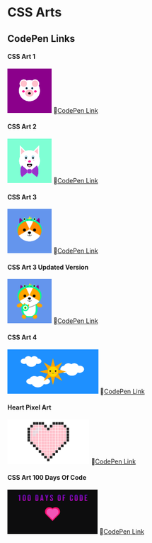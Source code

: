 # CSS Arts

## CodePen Links

#### CSS Art 1
<img src="/images/1.png" width=100px height=100px> 🔸[CodePen Link](https://codepen.io/S4ch1/full/BadpwRa)

#### CSS Art 2
<img src="/images/2.png" width=100px height=100px> 🔸[CodePen Link](https://codepen.io/S4ch1/full/VwzpQQE)

#### CSS Art 3
<img src="/images/3.png" width=100px height=100px> 🔸[CodePen Link](https://codepen.io/S4ch1/full/yLobbQa)

#### CSS Art 3 Updated Version
<img src="/images/CSS-Art3-Full.png" width=100px height=100px> 🔸[CodePen Link](https://codepen.io/S4ch1/full/JjyJRpj)

#### CSS Art 4
<img src="/images/4.png" width=auto height=100px> 🔸[CodePen Link](https://codepen.io/S4ch1/full/LYjywzV)

#### Heart Pixel Art
<img src="/images/Heart.png" width=auto height=100px> 🔸[CodePen Link](https://codepen.io/S4ch1/full/XWeEVrg)

#### CSS  Art 100 Days Of Code
<img src="/images/hdc.png" width=auto height=100px> 🔸[CodePen Link](https://codepen.io/S4ch1/full/ExwEKgz)

